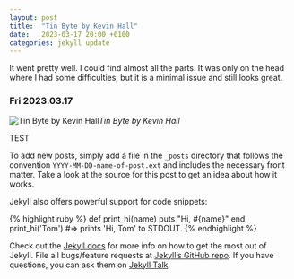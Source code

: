 ```yaml
---
layout: post
title:  "Tin Byte by Kevin Hall"
date:   2023-03-17 20:00 +0100
categories: jekyll update
---
```

It went pretty well. I could find almost all the parts. It was only on the head where I had some difficulties, but it is a minimal issue and still looks great.

### Fri 2023.03.17
![Tin Byte by Kevin Hall](https://lh3.googleusercontent.com/3PuggJu5FNm2545OZ5HbdNICihpWomclWUzMPZ5c2HObVeb-aTAzh1YqZ4vniEjfJ5vNunUO08qoSJL7nGXkErjY_QkV6WhllL6ciDuQVYoTBoP57OZaaNBuW9AVQW2l1vgm_mcJjQ=w2400)*Tin Byte by Kevin Hall*&nbsp;





TEST

To add new posts, simply add a file in the `_posts` directory that follows the convention `YYYY-MM-DD-name-of-post.ext` and includes the necessary front matter. Take a look at the source for this post to get an idea about how it works.

Jekyll also offers powerful support for code snippets:

{% highlight ruby %}
def print_hi(name)
  puts "Hi, #{name}"
end
print_hi('Tom')
#=> prints 'Hi, Tom' to STDOUT.
{% endhighlight %}

Check out the [Jekyll docs][jekyll-docs] for more info on how to get the most out of Jekyll. File all bugs/feature requests at [Jekyll’s GitHub repo][jekyll-gh]. If you have questions, you can ask them on [Jekyll Talk][jekyll-talk].

[jekyll-docs]: https://jekyllrb.com/docs/home
[jekyll-gh]:   https://github.com/jekyll/jekyll
[jekyll-talk]: https://talk.jekyllrb.com/
